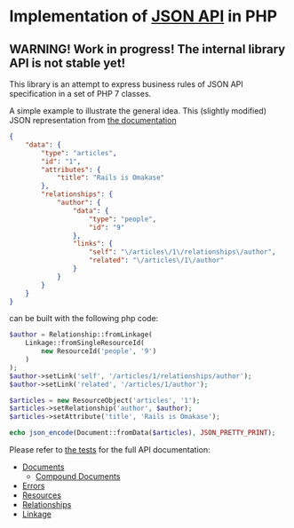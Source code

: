 # Implementation of [JSON API](http://jsonapi.org) in PHP

## WARNING! Work in progress! The internal library API is not stable yet!
This library is an attempt to express business rules of JSON API specification in a set of PHP 7 classes.

A simple example to illustrate the general idea. This (slightly modified) JSON representation from
[the documentation](http://jsonapi.org/format/#document-resource-objects)

```json
{
    "data": {
        "type": "articles",
        "id": "1",
        "attributes": {
            "title": "Rails is Omakase"
        },
        "relationships": {
            "author": {
                "data": {
                    "type": "people",
                    "id": "9"
                },
                "links": {
                    "self": "\/articles\/1\/relationships\/author",
                    "related": "\/articles\/1\/author"
                }
            }
        }
    }
}
```
can be built with the following php code:
```php
$author = Relationship::fromLinkage(
    Linkage::fromSingleResourceId(
        new ResourceId('people', '9')
    )
);
$author->setLink('self', '/articles/1/relationships/author');
$author->setLink('related', '/articles/1/author');

$articles = new ResourceObject('articles', '1');
$articles->setRelationship('author', $author);
$articles->setAttribute('title', 'Rails is Omakase');

echo json_encode(Document::fromData($articles), JSON_PRETTY_PRINT);
```

Please refer to [the tests](./test) for the full API documentation:
* [Documents](./test/Document/DocumentTest.php)
    * [Compound Documents](./test/Document/CompoundDocumentTest.php)
* [Errors](./test/Document/ErrorTest.php)
* [Resources](./test/Document/Resource/ResourceTest.php)
* [Relationships](./test/Document/Resource/Relationship/RelationshipTest.php)
* [Linkage](./test/Document/Resource/Relationship/LinkageTest.php)

